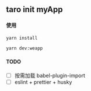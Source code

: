 ## taro init myApp

#### 使用
```bash
yarn install

yarn dev:weapp
```

#### TODO
- [ ] 按需加载 babel-plugin-import
- [ ] eslint + prettier + husky